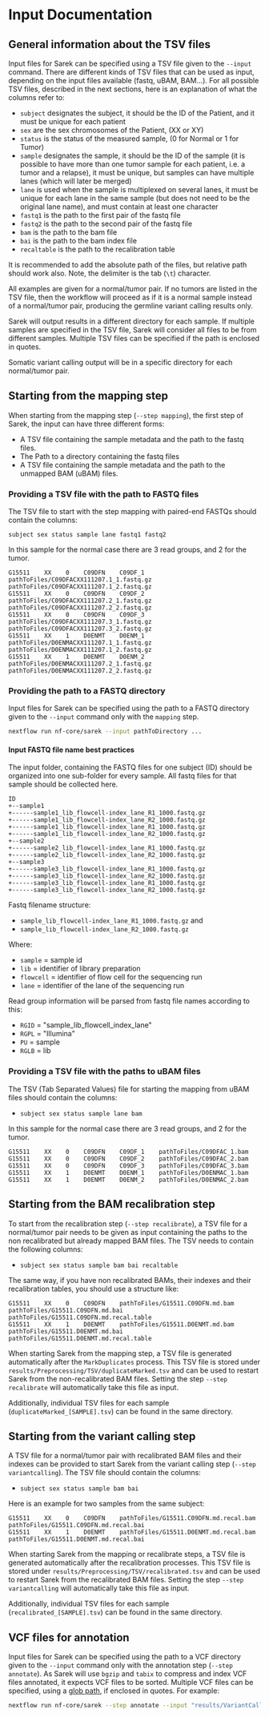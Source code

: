 # Input Documentation

## General information about the TSV files

Input files for Sarek can be specified using a TSV file given to the `--input` command.
There are different kinds of TSV files that can be used as input, depending on the input files available (fastq, uBAM, BAM...).
For all possible TSV files, described in the next sections, here is an explanation of what the columns refer to:

- `subject` designates the subject, it should be the ID of the Patient, and it must be unique for each patient
- `sex` are the sex chromosomes of the Patient, (XX or XY)
- `status` is the status of the measured sample, (0 for Normal or 1 for Tumor)
- `sample` designates the sample, it should be the ID of the sample (it is possible to have more than one tumor sample for each patient, i.e. a tumor and a relapse), it must be unique, but samples can have multiple lanes (which will later be merged)
- `lane` is used when the sample is multiplexed on several lanes, it must be unique for each lane in the same sample (but does not need to be the original lane name), and must contain at least one character
- `fastq1` is the path to the first pair of the fastq file
- `fastq2` is the path to the second pair of the fastq file
- `bam` is the path to the bam file
- `bai` is the path to the bam index file
- `recaltable` is the path to the recalibration table

It is recommended to add the absolute path of the files, but relative path should work also.
Note, the delimiter is the tab (`\t`) character.

All examples are given for a normal/tumor pair.
If no tumors are listed in the TSV file, then the workflow will proceed as if it is a normal sample instead of a normal/tumor pair, producing the germline variant calling results only.

Sarek will output results in a different directory for each sample.
If multiple samples are specified in the TSV file, Sarek will consider all files to be from different samples.
Multiple TSV files can be specified if the path is enclosed in quotes.

Somatic variant calling output will be in a specific directory for each normal/tumor pair.

## Starting from the mapping step

When starting from the mapping step (`--step mapping`), the first step of Sarek, the input can have three different forms:

- A TSV file containing the sample metadata and the path to the fastq files.
- The Path to a directory containing the fastq files
- A TSV file containing the sample metadata and the path to the unmapped BAM (uBAM) files.

### Providing a TSV file with the path to FASTQ files

The TSV file to start with the step mapping with paired-end FASTQs should contain the columns:

`subject sex status sample lane fastq1 fastq2`

In this sample for the normal case there are 3 read groups, and 2 for the tumor.

```text
G15511    XX    0    C09DFN    C09DF_1    pathToFiles/C09DFACXX111207.1_1.fastq.gz    pathToFiles/C09DFACXX111207.1_2.fastq.gz
G15511    XX    0    C09DFN    C09DF_2    pathToFiles/C09DFACXX111207.2_1.fastq.gz    pathToFiles/C09DFACXX111207.2_2.fastq.gz
G15511    XX    0    C09DFN    C09DF_3    pathToFiles/C09DFACXX111207.3_1.fastq.gz    pathToFiles/C09DFACXX111207.3_2.fastq.gz
G15511    XX    1    D0ENMT    D0ENM_1    pathToFiles/D0ENMACXX111207.1_1.fastq.gz    pathToFiles/D0ENMACXX111207.1_2.fastq.gz
G15511    XX    1    D0ENMT    D0ENM_2    pathToFiles/D0ENMACXX111207.2_1.fastq.gz    pathToFiles/D0ENMACXX111207.2_2.fastq.gz
```

### Providing the path to a FASTQ directory

Input files for Sarek can be specified using the path to a FASTQ directory given to the `--input` command only with the `mapping` step.

```bash
nextflow run nf-core/sarek --input pathToDirectory ...
```

#### Input FASTQ file name best practices

The input folder, containing the FASTQ files for one subject (ID) should be organized into one sub-folder for every sample.
All fastq files for that sample should be collected here.

```text
ID
+--sample1
+------sample1_lib_flowcell-index_lane_R1_1000.fastq.gz
+------sample1_lib_flowcell-index_lane_R2_1000.fastq.gz
+------sample1_lib_flowcell-index_lane_R1_1000.fastq.gz
+------sample1_lib_flowcell-index_lane_R2_1000.fastq.gz
+--sample2
+------sample2_lib_flowcell-index_lane_R1_1000.fastq.gz
+------sample2_lib_flowcell-index_lane_R2_1000.fastq.gz
+--sample3
+------sample3_lib_flowcell-index_lane_R1_1000.fastq.gz
+------sample3_lib_flowcell-index_lane_R2_1000.fastq.gz
+------sample3_lib_flowcell-index_lane_R1_1000.fastq.gz
+------sample3_lib_flowcell-index_lane_R2_1000.fastq.gz
```

Fastq filename structure:

- `sample_lib_flowcell-index_lane_R1_1000.fastq.gz` and
- `sample_lib_flowcell-index_lane_R2_1000.fastq.gz`

Where:

- `sample` = sample id
- `lib` = identifier of library preparation
- `flowcell` = identifier of flow cell for the sequencing run
- `lane` = identifier of the lane of the sequencing run

Read group information will be parsed from fastq file names according to this:

- `RGID` = "sample_lib_flowcell_index_lane"
- `RGPL` = "Illumina"
- `PU` = sample
- `RGLB` = lib

### Providing a TSV file with the paths to uBAM files

The TSV (Tab Separated Values) file for starting the mapping from uBAM files should contain the columns:

- `subject sex status sample lane bam`

In this sample for the normal case there are 3 read groups, and 2 for the tumor.

```text
G15511    XX    0    C09DFN    C09DF_1    pathToFiles/C09DFAC_1.bam
G15511    XX    0    C09DFN    C09DF_2    pathToFiles/C09DFAC_2.bam
G15511    XX    0    C09DFN    C09DF_3    pathToFiles/C09DFAC_3.bam
G15511    XX    1    D0ENMT    D0ENM_1    pathToFiles/D0ENMAC_1.bam
G15511    XX    1    D0ENMT    D0ENM_2    pathToFiles/D0ENMAC_2.bam
```

## Starting from the BAM recalibration step

To start from the recalibration step (`--step recalibrate`), a TSV file for a normal/tumor pair needs to be given as input containing the paths to the non recalibrated but already mapped BAM files.
The TSV needs to contain the following columns:

- `subject sex status sample bam bai recaltable`

The same way, if you have non recalibrated BAMs, their indexes and their recalibration tables, you should use a structure like:

```text
G15511    XX    0    C09DFN    pathToFiles/G15511.C09DFN.md.bam    pathToFiles/G15511.C09DFN.md.bai pathToFiles/G15511.C09DFN.md.recal.table
G15511    XX    1    D0ENMT    pathToFiles/G15511.D0ENMT.md.bam    pathToFiles/G15511.D0ENMT.md.bai pathToFiles/G15511.D0ENMT.md.recal.table
```

When starting Sarek from the mapping step, a TSV file is generated automatically after the `MarkDuplicates` process. This TSV file is stored under `results/Preprocessing/TSV/duplicateMarked.tsv` and can be used to restart Sarek from the non-recalibrated BAM files. Setting the step `--step recalibrate` will automatically take this file as input.

Additionally, individual TSV files for each sample (`duplicateMarked_[SAMPLE].tsv`) can be found in the same directory.

## Starting from the variant calling step

A TSV file for a normal/tumor pair with recalibrated BAM files and their indexes can be provided to start Sarek from the variant calling step (`--step variantcalling`).
The TSV file should contain the columns:

- `subject sex status sample bam bai`

Here is an example for two samples from the same subject:

```text
G15511    XX    0    C09DFN    pathToFiles/G15511.C09DFN.md.recal.bam    pathToFiles/G15511.C09DFN.md.recal.bai
G15511    XX    1    D0ENMT    pathToFiles/G15511.D0ENMT.md.recal.bam    pathToFiles/G15511.D0ENMT.md.recal.bai
```

When starting Sarek from the mapping or recalibrate steps, a TSV file is generated automatically after the recalibration processes. This TSV file is stored under `results/Preprocessing/TSV/recalibrated.tsv` and can be used to restart Sarek from the recalibrated BAM files. Setting the step `--step variantcalling` will automatically take this file as input.

Additionally, individual TSV files for each sample (`recalibrated_[SAMPLE].tsv`) can be found in the same directory.

## VCF files for annotation

Input files for Sarek can be specified using the path to a VCF directory given to the `--input` command only with the annotation step (`--step annotate`).
As Sarek will use `bgzip` and `tabix` to compress and index VCF files annotated, it expects VCF files to be sorted.
Multiple VCF files can be specified, using a [glob path](https://docs.oracle.com/javase/tutorial/essential/io/fileOps.html#glob), if enclosed in quotes.
For example:

```bash
nextflow run nf-core/sarek --step annotate --input "results/VariantCalling/*/{HaplotypeCaller,Manta,Mutect2,Strelka,TIDDIT}/*.vcf.gz" ...
```
